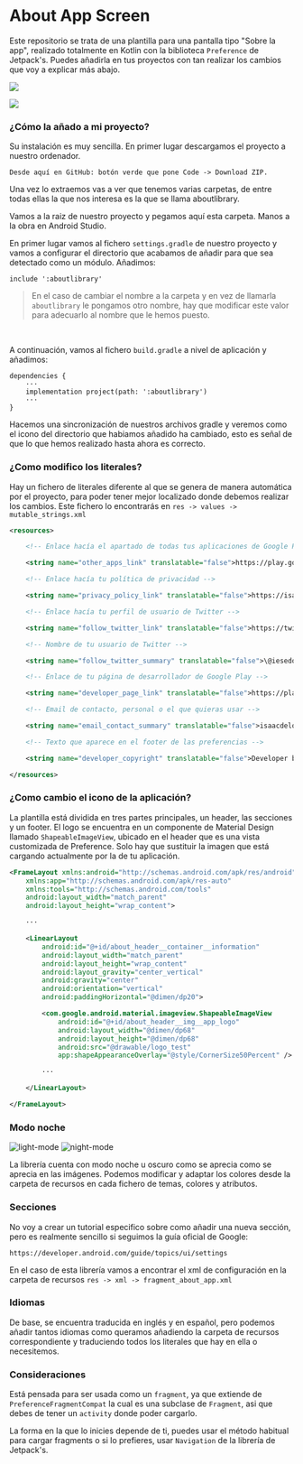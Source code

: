# About App Screen

Este repositorio se trata de una plantilla para una pantalla tipo "Sobre la app", realizado totalmente en Kotlin con la biblioteca `Preference` de Jetpack's. Puedes añadirla en tus proyectos con tan realizar los cambios que voy a explicar más abajo.

![](https://i.imgur.com/pvyzxjJ.png)

![](https://i.imgur.com/RKC0qWU.png)

### ¿Cómo la añado a mi proyecto?

Su instalación es muy sencilla. En primer lugar descargamos el proyecto a nuestro ordenador.

`Desde aquí en GitHub: botón verde que pone Code -> Download ZIP.`

Una vez lo extraemos vas a ver que tenemos varias carpetas, de entre todas ellas la que nos interesa es la que se llama aboutlibrary.

Vamos a la raiz de nuestro proyecto y pegamos aquí esta carpeta. Manos a la obra en Android Studio.

En primer lugar vamos al fichero `settings.gradle` de nuestro proyecto y vamos a configurar el directorio que acabamos de añadir para que sea detectado como un módulo. Añadimos:

```
include ':aboutlibrary'
```
> En el caso de cambiar el nombre a la carpeta y en vez de llamarla `aboutlibrary` le pongamos otro nombre, hay que modificar este valor para adecuarlo al nombre que le hemos puesto.

</br>

A continuación, vamos al fichero `build.gradle` a nivel de aplicación y añadimos:

```
dependencies {
    ···
    implementation project(path: ':aboutlibrary')
    ···
}
```

Hacemos una sincronización de nuestros archivos gradle y veremos como el icono del directorio que habiamos añadido ha cambiado, esto es señal de que lo que hemos realizado hasta ahora es correcto.

### ¿Como modifico los literales?

Hay un fichero de literales diferente al que se genera de manera automática por el proyecto, para poder tener mejor localizado donde debemos realizar los cambios. Este fichero lo encontrarás en `res -> values -> mutable_strings.xml`

```xml
<resources>

    <!-- Enlace hacía el apartado de todas tus aplicaciones de Google Play -->

    <string name="other_apps_link" translatable="false">https://play.google.com/store/apps/collection/cluster?clp=igM4ChkKEzY3NDY1MTU1MzI0MDYzMjQzODQQCBgDEhkKEzY3NDY1MTU1MzI0MDYzMjQzODQQCBgDGAA%3D:S:ANO1ljJ_J6I&amp;gsr=CjuKAzgKGQoTNjc0NjUxNTUzMjQwNjMyNDM4NBAIGAMSGQoTNjc0NjUxNTUzMjQwNjMyNDM4NBAIGAMYAA%3D%3D:S:ANO1ljKZSDE</string>

    <!-- Enlace hacía tu política de privacidad -->

    <string name="privacy_policy_link" translatable="false">https://isaacdelosreyes.netlify.app/eula</string>

    <!-- Enlace hacía tu perfil de usuario de Twitter -->

    <string name="follow_twitter_link" translatable="false">https://twitter.com/iesedobleac</string>

    <!-- Nombre de tu usuario de Twitter -->

    <string name="follow_twitter_summary" translatable="false">\@iesedobleac</string>

    <!-- Enlace de tu página de desarrollador de Google Play -->

    <string name="developer_page_link" translatable="false">https://play.google.com/store/apps/dev?id=6746515532406324384</string>

    <!-- Email de contacto, personal o el que quieras usar -->

    <string name="email_contact_summary" translatable="false">isaacdelosredi@gmail.com</string>

    <!-- Texto que aparece en el footer de las preferencias -->

    <string name="developer_copyright" translatable="false">Developer by Isaac de los Reyes Díaz</string>

</resources>
```

### ¿Como cambio el icono de la aplicación?

La plantilla está dividida en tres partes principales, un header, las secciones y un footer. El logo se encuentra en un componente de Material Design llamado `ShapeableImageView`, ubicado en el header que es una vista customizada de Preference. Solo hay que sustituir la imagen que está cargando actualmente por la de tu aplicación.

```xml
<FrameLayout xmlns:android="http://schemas.android.com/apk/res/android"
    xmlns:app="http://schemas.android.com/apk/res-auto"
    xmlns:tools="http://schemas.android.com/tools"
    android:layout_width="match_parent"
    android:layout_height="wrap_content">

    ···

    <LinearLayout
        android:id="@+id/about_header__container__information"
        android:layout_width="match_parent"
        android:layout_height="wrap_content"
        android:layout_gravity="center_vertical"
        android:gravity="center"
        android:orientation="vertical"
        android:paddingHorizontal="@dimen/dp20">

        <com.google.android.material.imageview.ShapeableImageView
            android:id="@+id/about_header__img__app_logo"
            android:layout_width="@dimen/dp68"
            android:layout_height="@dimen/dp68"
            android:src="@drawable/logo_test"
            app:shapeAppearanceOverlay="@style/CornerSize50Percent" />

        ···

    </LinearLayout>

</FrameLayout>
```

### Modo noche

![light-mode](https://i.imgur.com/KCiRlyy.png "light-mode") ![night-mode](https://i.imgur.com/FBXGCrB.png "night-mode")

La librería cuenta con modo noche u oscuro como se aprecia como se aprecia en las imágenes. Podemos modificar y adaptar los colores desde la carpeta de recursos en cada fichero de temas, colores y atributos.

### Secciones

No voy a crear un tutorial especifico sobre como añadir una nueva sección, pero es realmente sencillo si seguimos la guía oficial de Google:

```
https://developer.android.com/guide/topics/ui/settings
```

En el caso de esta librería vamos a encontrar el xml de configuración en la carpeta de recursos `res -> xml -> fragment_about_app.xml`

### Idiomas

De base, se encuentra traducida en inglés y en español, pero podemos añadir tantos idiomas como queramos añadiendo la carpeta de recursos correspondiente y traduciendo todos los literales que hay en ella o necesitemos.

### Consideraciones

Está pensada para ser usada como un `fragment`, ya que extiende de `PreferenceFragmentCompat` la cual es una subclase de `Fragment`, asi que debes de tener un `activity` donde poder cargarlo.

La forma en la que lo inicies depende de ti, puedes usar el método habitual para cargar fragments o si lo prefieres, usar `Navigation` de la librería de Jetpack's.
